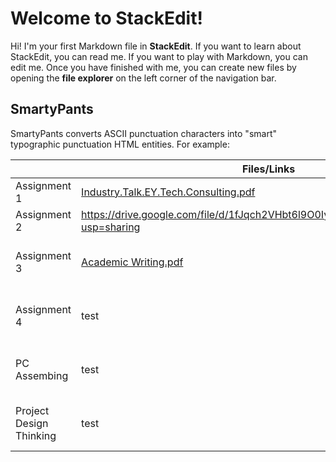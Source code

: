 # Welcome to StackEdit!

Hi! I'm your first Markdown file in **StackEdit**. If you want to learn about StackEdit, you can read me. If you want to play with Markdown, you can edit me. Once you have finished with me, you can create new files by opening the **file explorer** on the left corner of the navigation bar.

## SmartyPants

SmartyPants converts ASCII punctuation characters into "smart" typographic punctuation HTML entities. For example:


|                |Files/Links                         |Reflection                         |
|----------------|-------------------------------|-----------------------------|
|Assignment 1|[Industry.Talk.EY.Tech.Consulting.pdf](https://github.com/user-attachments/files/18558097/Industry.Talk.EY.Tech.Consulting.pdf)|'Isn't this fun?'            |
|Assignment 2| https://drive.google.com/file/d/1fJqch2VHbt6l9O0Iyh8p4al5WYoepm1N/view?usp=sharing |"Isn't this fun?"            |
|Assignment 3|[Academic Writing.pdf](https://github.com/user-attachments/files/18558117/Academic.Writing.pdf)|-- is en-dash, --- is em-dash|
|Assignment 4| test |-- is en-dash, --- is em-dash|
|PC Assembing| test |-- is en-dash, --- is em-dash|
|Project Design Thinking| test |-- is en-dash, --- is em-dash|
